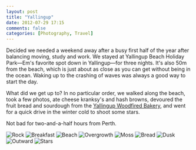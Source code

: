 ```yaml
---
layout: post
title: "Yallingup"
date: 2012-07-29 17:15
comments: false
categories: [Photography, Travel]
---
```


Decided we needed a weekend away after a busy first half of the year after balancing moving, study and work. We stayed at Yallingup Beach Holiday Park—Em's favorite spot down in Yallingup—for three nights. It's also 50m from the beach, which is just about as close as you can get without being in the ocean. Waking up to the crashing of waves was always a good way to start the day.

What did we get up to? In no particular order, we walked along the beach, took a few photos, ate cheese kranksy's and hash browns, devoured the fruit bread and sourdough from the [Yallingup Woodfired Bakery](http://www.urbanspoon.com/r/348/1542382/restaurant/Western-Australia/Yallingup-Woodfired-Bakery-Dunsborough), and went for a quick drive in the winter cold to shoot some stars.

Not bad for two-and-a-half hours from Perth.

![Rock](http://f.cl.ly/items/3i3L0U3p1a1S203F1W0u/DSCF0371-Edit.jpg)
![Breakfast](http://f.cl.ly/items/0s3O3n1F2X0b0u0T0p3B/DSCF0376-Edit.jpg)
![Beach](http://f.cl.ly/items/1K333p3Q3s2z1N002W0u/DSCF0395-Edit.jpg)
![Overgrowth](http://f.cl.ly/items/002S3J0m2c0L2t3n2b1N/DSCF0398-Edit.jpg)
![Moss](http://f.cl.ly/items/0e220n182r2u2U0j0P2a/DSCF0418-Edit.jpg)
![Bread](http://f.cl.ly/items/1n213Q1E353H3d2e2T0q/DSCF0382-Edit.jpg)
![Dusk](http://f.cl.ly/items/1S3l0h2G0M1H232p3T3c/DSCF0412-Edit.jpg)
![Outward](http://f.cl.ly/items/1T2n102Z0U3R0S3D3z1J/DSCF0416-Edit.jpg)
![Stars](http://f.cl.ly/items/3q1i2J2c2q0Y040e2T3L/DSCF0429-Edit.jpg)





